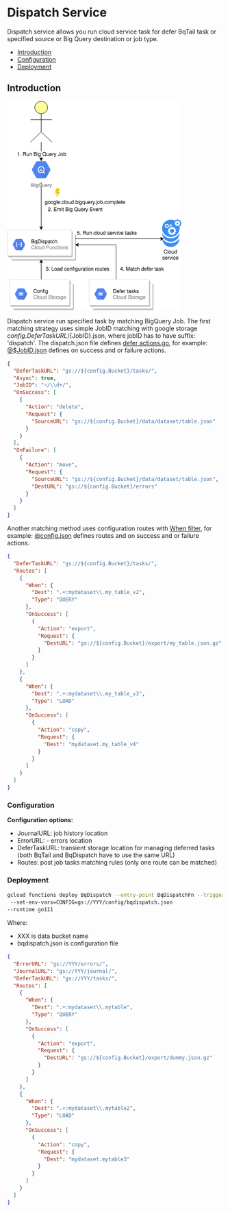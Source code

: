 # Dispatch Service

Dispatch service allows you run cloud service task for defer BqTail task or specified source or Big Query destination or job type.
  
- [Introduction](#introduction)
- [Configuration](#configuration)
- [Deployment](#deployment)

## Introduction 

![BqDispatch](../images/dispatch.png)  


Dispatch service run specified task by matching BigQuery Job.
The first matching strategy uses simple JobID matching with google storage ${config.DeferTaskURL}/${JobID}.json, where
jobID has to have suffix: 'dispatch'. The dispatch.json file defines [defer actions.go](../task/actions.go),
for example: [@$JobID.json](usage/dispatch.json) defines on success and or failure actions.

```json
{
  "DeferTaskURL": "gs://${config.Bucket}/tasks/",
  "Async": true,
  "JobID": "~/\\d+/",
  "OnSuccess": [
    {
      "Action": "delete",
      "Request": {
        "SourceURL": "gs://${config.Bucket}/data/dataset/table.json"
      }
    }
  ],
  "OnFailure": [
    {
      "Action": "move",
      "Request": {
        "SourceURL": "gs://${config.Bucket}/data/dataset/table.json",
        "DestURL": "gs://${config.Bucket}/errors"
      }
    }
  ]
}
``` 



Another matching method uses configuration routes with [When filter](config/filter.go), 
for example: [@config.json](usage/config.json) defines routes and on success and or failure actions.

```json
{
  "DeferTaskURL": "gs://${config.Bucket}/tasks/",
  "Routes": [
    {
      "When": {
        "Dest": ".+:mydataset\\.my_table_v2",
        "Type": "QUERY"
      },
      "OnSuccess": [
        {
          "Action": "export",
          "Request": {
            "DestURL": "gs://${config.Bucket}/export/my_table.json.gz"
          }
        }
      ]
    },
    {
      "When": {
        "Dest": ".+:mydataset\\.my_table_v3",
        "Type": "LOAD"
      },
      "OnSuccess": [
        {
          "Action": "copy",
          "Request": {
            "Dest": "mydataset.my_table_v4"
          }
        }
      ]
    }
  ]
}
``` 


### Configuration

**Configuration options:**

- JournalURL: job history location 
- ErrorURL: - errors location
- DeferTaskURL: transient storage location for managing deferred tasks (both BqTail and BqDispatch have to use the same URL) 
- Routes: post job tasks matching rules (only one route can be matched)


### Deployment

```bash
gcloud functions deploy BqDispatch --entry-point BqDispatchFn --trigger-resource projects/MY_PROJECT_ID/jobs/{jobId} --trigger-event google.cloud.bigquery.job.complete  \n
 --set-env-vars=CONFIG=gs://YYY/config/bqdispatch.json
--runtime go111
```

Where:
- XXX is data bucket name
- bqdispatch.json is configuration file
```json
{
  "ErrorURL": "gs://YYY/errors/",
  "JournalURL": "gs://YYY/journal/",
  "DeferTaskURL": "gs://YYY/tasks/",
  "Routes": [
    {
      "When": {
        "Dest": ".+:mydataset\\.mytable",
        "Type": "QUERY"
      },
      "OnSuccess": [
        {
          "Action": "export",
          "Request": {
            "DestURL": "gs://${config.Bucket}/export/dummy.json.gz"
          }
        }
      ]
    },
    {
      "When": {
        "Dest": ".+:mydataset\\.mytable2",
        "Type": "LOAD"
      },
      "OnSuccess": [
        {
          "Action": "copy",
          "Request": {
            "Dest": "mydataset.mytable3"
          }
        }
      ]
    }
  ]
}

```
